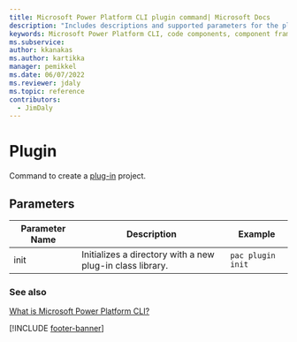 ```yaml
---
title: Microsoft Power Platform CLI plugin command| Microsoft Docs
description: "Includes descriptions and supported parameters for the plugin command."
keywords: Microsoft Power Platform CLI, code components, component framework, CLI
ms.subservice:
author: kkanakas
ms.author: kartikka
manager: pemikkel
ms.date: 06/07/2022
ms.reviewer: jdaly
ms.topic: reference
contributors:
  - JimDaly
---
```


# Plugin

Command to create a [plug-in](/power-apps/developer/data-platform/plug-ins) project.

## Parameters

| Parameter Name | Description                                               | Example           |
| -------------- | --------------------------------------------------------- | ----------------- |
| init           | Initializes a directory with a new plug-in class library. | `pac plugin init` |

### See also

[What is Microsoft Power Platform CLI?](../introduction.md)

[!INCLUDE [footer-banner](../../../includes/footer-banner.md)]
